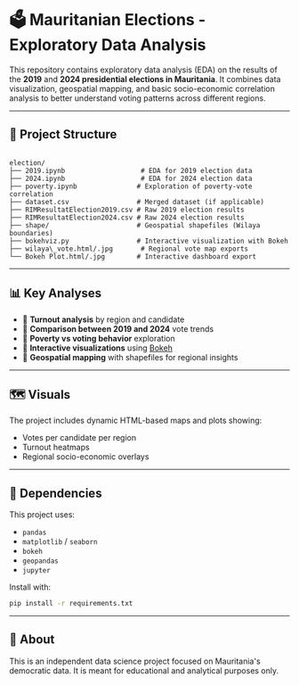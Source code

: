 




# 🗳️ Mauritanian Elections - Exploratory Data Analysis

This repository contains exploratory data analysis (EDA) on the results of the **2019** and **2024 presidential elections in Mauritania**. It combines data visualization, geospatial mapping, and basic socio-economic correlation analysis to better understand voting patterns across different regions.

---

## 📁 Project Structure

```

election/
├── 2019.ipynb                   # EDA for 2019 election data
├── 2024.ipynb                   # EDA for 2024 election data
├── poverty.ipynb               # Exploration of poverty-vote correlation
├── dataset.csv                 # Merged dataset (if applicable)
├── RIMResultatElection2019.csv # Raw 2019 election results
├── RIMResultatElection2024.csv # Raw 2024 election results
├── shape/                      # Geospatial shapefiles (Wilaya boundaries)
├── bokehviz.py                 # Interactive visualization with Bokeh
├── wilaya\_vote.html/.jpg       # Regional vote map exports
└── Bokeh Plot.html/.jpg        # Interactive dashboard export

````

---

## 📊 Key Analyses

- 📌 **Turnout analysis** by region and candidate
- 📌 **Comparison between 2019 and 2024** vote trends
- 📌 **Poverty vs voting behavior** exploration
- 📌 **Interactive visualizations** using [Bokeh](https://bokeh.org)
- 📌 **Geospatial mapping** with shapefiles for regional insights

---

## 🗺️ Visuals

The project includes dynamic HTML-based maps and plots showing:
- Votes per candidate per region
- Turnout heatmaps
- Regional socio-economic overlays

---

## 🔧 Dependencies

This project uses:

- `pandas`
- `matplotlib` / `seaborn`
- `bokeh`
- `geopandas`
- `jupyter`

Install with:
```bash
pip install -r requirements.txt
````

---

## 📌 About

This is an independent data science project focused on Mauritania's democratic data. It is meant for educational and analytical purposes only.





